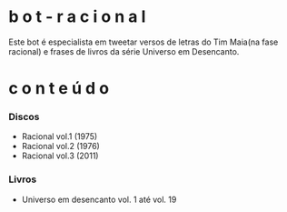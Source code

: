 # b o t - r a c i o n a l
Este bot é especialista em tweetar versos de letras do Tim Maia(na fase racional) e frases de livros da série Universo em Desencanto. 

# c o n t e ú d o
 ### Discos
 
  - Racional vol.1 (1975)
  - Racional vol.2 (1976)
  - Racional vol.3 (2011)

 ### Livros
 
 - Universo em desencanto vol. 1 até vol. 19
 
